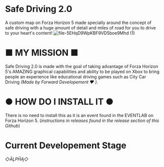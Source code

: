 # Safe Driving 2.0
A custom map on Forza Horizon 5 made specially around the concept of safe driving with a huge amount of detail and miles of road for you to drive to your heart's content!
![file-5EHqD9WpKBF9VD5boe9Mhd (1)](https://github.com/user-attachments/assets/dadd008b-01cc-471d-92b3-e3c0419c3eed)

# ■ MY MISSION ■
Safe Driving 2.0 is made with the goal of taking advantage of Forza Horizon 5's AMAZING graphical capabilities and ability to be played on Xbox to bring people an experience like educational driving games such as City Car Driving *(Made by Forward Developement ❤️ )*.

# ● HOW DO I INSTALL IT ●
There is no need to install this as it is an event found in the EVENTLAB on Forza Horizon 5. (*instructions in releases found in the release section of this Github*)

# Current Developement Stage
*◇ÄĻPĤĄ◇*